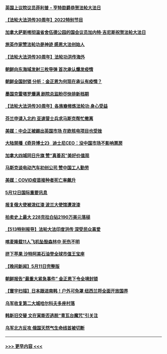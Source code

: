 #### [英国上议院议员菲利普・亨特勋爵恭贺法轮大法日](../pages/prog202/a103426049.md?t=05130801) 
#### [【法轮大法洪传30周年】2022特别节目](../pages/prog202/a103425768.md?t=05130801) 
#### [加拿大萨斯喀彻温省舍伍德公园的国会议员加内特·吉尼斯祝贺法轮大法日](../pages/prog202/a103425918.md?t=05130801) 
#### [旅英作家赞法轮功是神迹 感恩大法创始人](../pages/prog202/a103426032.md?t=05130801) 
#### [【法轮大法洪传30周年】法轮功洪传海外](../pages/prog202/a103425922.md?t=05130801) 
#### [朝鲜向东海域发射三枚导弹 首次承认爆发疫情](../pages/prog202/a103425871.md?t=05130801) 
#### [朝鲜全国封锁 分析：金正恩为何现在承认有疫情？](../pages/prog202/a103425991.md?t=05130801) 
#### [墨国克雷塔罗爆满 剧院总监盼尽快排新档期](../pages/prog202/a103425970.md?t=05130801) 
#### [【法轮大法洪传30周年】各族裔修炼法轮功 身心受益](../pages/prog202/a103425936.md?t=05130801) 
#### [芬兰申请入北约 亚速营士兵求马斯克帮忙撤离](../pages/prog202/a103425888.md?t=05130801) 
#### [美媒：中企正被踢出英国市场 在欧核电项目也受挫](../pages/prog202/a103425866.md?t=05130801) 
#### [大陆禁播《奇异博士2》 迪士尼CEO：没中国市场不影响票房](../pages/prog202/a103425850.md?t=05130801) 
#### [加拿大四城同日升旗 赞“真善忍”美好价值观](../pages/prog202/a103425460.md?t=05130801) 
#### [马斯克谈电动汽车初创公司 赞中国工人勤劳](../pages/prog202/a103425439.md?t=05130801) 
#### [美媒：COVID疫苗接种者死亡率飙升](../pages/prog202/a103425445.md?t=05130801) 
#### [5月12日国际重要讯息](../pages/prog202/a103425446.md?t=05130801) 
#### [报复俄大使被泼红漆 波兰大使馆遭泼漆](../pages/prog202/a103425308.md?t=05130801) 
#### [拍卖史上最大 228克拉白钻2190万美元落槌](../pages/prog202/a103425014.md?t=05130801) 
#### [【513特别报导】法轮大法印度洪传 深受民众喜爱](../pages/prog202/a103424341.md?t=05130801) 
#### [喀麦隆载11人飞机坠毁森林中 死伤不明](../pages/prog202/a103424946.md?t=05130801) 
#### [挤下苹果 沙特阿美石油登全球市值王宝座](../pages/prog202/a103424929.md?t=05130801) 
#### [【晚间新闻】5月11日完整版](../pages/prog202/a103424739.md?t=05130801) 
#### [朝鲜报告“最重大紧急事件” 金正恩下令全境封锁](../pages/prog202/a103424853.md?t=05130801) 
#### [【寰宇扫描】日本跟进南韩！户外可免罩 纽西兰将全面开放国界](../pages/prog202/a103424769.md?t=05130801) 
#### [乌军收复第二大城哈尔科夫多座村落](../pages/prog202/a103424767.md?t=05130801) 
#### [韩新旧交替 文在寅能否逃脱“青瓦台魔咒”引关注](../pages/prog202/a103424795.md?t=05130801) 
#### [乌军北方反攻 俄国天然气生命线首被切断](../pages/prog202/a103424604.md?t=05130801) 

----
#### [ >>> 更早内容 <<< ](../indexes/prog202-earlier.md)
